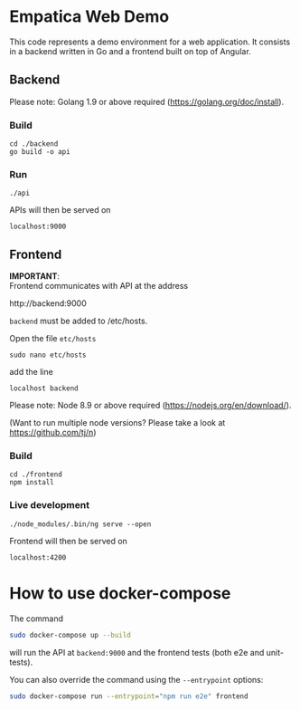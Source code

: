 # Empatica Web Demo

This code represents a demo environment for a web application. It consists in a backend written in Go and a frontend built on top of Angular.

## Backend

Please note: Golang 1.9 or above required (https://golang.org/doc/install).

### Build

```
cd ./backend
go build -o api
```

### Run

```
./api
```

APIs will then be served on

```
localhost:9000
```

## Frontend


**IMPORTANT**:  
Frontend communicates with API at the address

http://backend:9000

`backend` must be added to /etc/hosts.

Open the file `etc/hosts`
```
sudo nano etc/hosts
```

add the line

```
localhost backend
```

Please note: Node 8.9 or above required (https://nodejs.org/en/download/).

(Want to run multiple node versions? Please take a look at https://github.com/tj/n)

### Build

```
cd ./frontend
npm install
```

### Live development

```
./node_modules/.bin/ng serve --open
```

Frontend will then be served on 
```
localhost:4200
```

# How to use docker-compose

The command

```bash
sudo docker-compose up --build
```

will run the API at `backend:9000` and the frontend tests (both e2e and unit-tests).

You can also override the command using the `--entrypoint` options:

```bash
sudo docker-compose run --entrypoint="npm run e2e" frontend 
```
